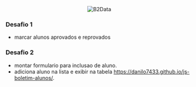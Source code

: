 <div align="center">
  <img src="/assets/desafio1.png" alt="B2Data" />
</div>

### Desafio 1
  - marcar alunos aprovados e reprovados

### Desafio 2
  - montar formulario para inclusao de aluno.
  - adiciona aluno na lista e exibir na tabela
https://danilo7433.github.io/js-boletim-alunos/.
